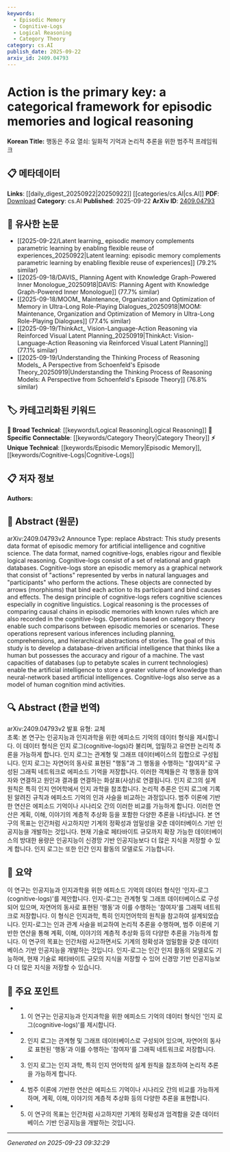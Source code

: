 ```yaml
---
keywords:
  - Episodic Memory
  - Cognitive-Logs
  - Logical Reasoning
  - Category Theory
category: cs.AI
publish_date: 2025-09-22
arxiv_id: 2409.04793
---
```


<!-- KEYWORD_LINKING_METADATA:
{
  "processed_timestamp": "2025-09-23T09:32:29.399662",
  "vocabulary_version": "1.0",
  "selected_keywords": [
    "Episodic Memory",
    "Cognitive-Logs",
    "Logical Reasoning",
    "Category Theory"
  ],
  "rejected_keywords": [],
  "similarity_scores": {
    "Episodic Memory": 0.78,
    "Cognitive-Logs": 0.82,
    "Logical Reasoning": 0.73,
    "Category Theory": 0.8
  },
  "extraction_method": "AI_prompt_based",
  "budget_applied": true,
  "candidates_json": {
    "candidates": [
      {
        "surface": "episodic memory",
        "canonical": "Episodic Memory",
        "aliases": [
          "episodic memories"
        ],
        "category": "unique_technical",
        "rationale": "Episodic Memory is central to the study's framework and links cognitive science with AI.",
        "novelty_score": 0.75,
        "connectivity_score": 0.68,
        "specificity_score": 0.82,
        "link_intent_score": 0.78
      },
      {
        "surface": "cognitive-logs",
        "canonical": "Cognitive-Logs",
        "aliases": [
          "cognitive logs"
        ],
        "category": "unique_technical",
        "rationale": "Cognitive-Logs is a novel data format introduced in the paper, crucial for linking episodic memory and logical reasoning.",
        "novelty_score": 0.85,
        "connectivity_score": 0.72,
        "specificity_score": 0.88,
        "link_intent_score": 0.82
      },
      {
        "surface": "logical reasoning",
        "canonical": "Logical Reasoning",
        "aliases": [
          "reasoning"
        ],
        "category": "broad_technical",
        "rationale": "Logical Reasoning is a key process in the framework, connecting AI with human-like thinking.",
        "novelty_score": 0.55,
        "connectivity_score": 0.79,
        "specificity_score": 0.65,
        "link_intent_score": 0.73
      },
      {
        "surface": "category theory",
        "canonical": "Category Theory",
        "aliases": [
          "categorical framework"
        ],
        "category": "specific_connectable",
        "rationale": "Category Theory underpins the operations for comparing episodic memories, linking mathematics with AI.",
        "novelty_score": 0.6,
        "connectivity_score": 0.85,
        "specificity_score": 0.78,
        "link_intent_score": 0.8
      }
    ],
    "ban_list_suggestions": [
      "data format",
      "artificial intelligence"
    ]
  },
  "decisions": [
    {
      "candidate_surface": "episodic memory",
      "resolved_canonical": "Episodic Memory",
      "decision": "linked",
      "scores": {
        "novelty": 0.75,
        "connectivity": 0.68,
        "specificity": 0.82,
        "link_intent": 0.78
      }
    },
    {
      "candidate_surface": "cognitive-logs",
      "resolved_canonical": "Cognitive-Logs",
      "decision": "linked",
      "scores": {
        "novelty": 0.85,
        "connectivity": 0.72,
        "specificity": 0.88,
        "link_intent": 0.82
      }
    },
    {
      "candidate_surface": "logical reasoning",
      "resolved_canonical": "Logical Reasoning",
      "decision": "linked",
      "scores": {
        "novelty": 0.55,
        "connectivity": 0.79,
        "specificity": 0.65,
        "link_intent": 0.73
      }
    },
    {
      "candidate_surface": "category theory",
      "resolved_canonical": "Category Theory",
      "decision": "linked",
      "scores": {
        "novelty": 0.6,
        "connectivity": 0.85,
        "specificity": 0.78,
        "link_intent": 0.8
      }
    }
  ]
}
-->

# Action is the primary key: a categorical framework for episodic memories and logical reasoning

**Korean Title:** 행동은 주요 열쇠: 일화적 기억과 논리적 추론을 위한 범주적 프레임워크

## 📋 메타데이터

**Links**: [[daily_digest_20250922|20250922]] [[categories/cs.AI|cs.AI]]
**PDF**: [Download](https://arxiv.org/pdf/2409.04793.pdf)
**Category**: cs.AI
**Published**: 2025-09-22
**ArXiv ID**: [2409.04793](https://arxiv.org/abs/2409.04793)

## 🔗 유사한 논문
- [[2025-09-22/Latent learning_ episodic memory complements parametric learning by enabling flexible reuse of experiences_20250922|Latent learning: episodic memory complements parametric learning by enabling flexible reuse of experiences]] (79.2% similar)
- [[2025-09-18/DAVIS_ Planning Agent with Knowledge Graph-Powered Inner Monologue_20250918|DAVIS: Planning Agent with Knowledge Graph-Powered Inner Monologue]] (77.7% similar)
- [[2025-09-18/MOOM_ Maintenance, Organization and Optimization of Memory in Ultra-Long Role-Playing Dialogues_20250918|MOOM: Maintenance, Organization and Optimization of Memory in Ultra-Long Role-Playing Dialogues]] (77.4% similar)
- [[2025-09-19/ThinkAct_ Vision-Language-Action Reasoning via Reinforced Visual Latent Planning_20250919|ThinkAct: Vision-Language-Action Reasoning via Reinforced Visual Latent Planning]] (77.1% similar)
- [[2025-09-19/Understanding the Thinking Process of Reasoning Models_ A Perspective from Schoenfeld's Episode Theory_20250919|Understanding the Thinking Process of Reasoning Models: A Perspective from Schoenfeld's Episode Theory]] (76.8% similar)

## 🏷️ 카테고리화된 키워드
**🧠 Broad Technical**: [[keywords/Logical Reasoning|Logical Reasoning]]
**🔗 Specific Connectable**: [[keywords/Category Theory|Category Theory]]
**⚡ Unique Technical**: [[keywords/Episodic Memory|Episodic Memory]], [[keywords/Cognitive-Logs|Cognitive-Logs]]

## 📋 저자 정보

**Authors:** 

## 📄 Abstract (원문)

arXiv:2409.04793v2 Announce Type: replace 
Abstract: This study presents data format of episodic memory for artificial intelligence and cognitive science. The data format, named cognitive-logs, enables rigour and flexible logical reasoning. Cognitive-logs consist of a set of relational and graph databases. Cognitive-logs store an episodic memory as a graphical network that consist of "actions" represented by verbs in natural languages and "participants" who perform the actions. These objects are connected by arrows (morphisms) that bind each action to its participant and bind causes and effects. The design principle of cognitive-logs refers cognitive sciences especially in cognitive linguistics. Logical reasoning is the processes of comparing causal chains in episodic memories with known rules which are also recorded in the cognitive-logs. Operations based on category theory enable such comparisons between episodic memories or scenarios. These operations represent various inferences including planning, comprehensions, and hierarchical abstractions of stories. The goal of this study is to develop a database-driven artificial intelligence that thinks like a human but possesses the accuracy and rigour of a machine. The vast capacities of databases (up to petabyte scales in current technologies) enable the artificial intelligence to store a greater volume of knowledge than neural-network based artificial intelligences. Cognitive-logs also serve as a model of human cognition mind activities.

## 🔍 Abstract (한글 번역)

arXiv:2409.04793v2 발표 유형: 교체  
초록: 본 연구는 인공지능과 인지과학을 위한 에피소드 기억의 데이터 형식을 제시합니다. 이 데이터 형식은 인지 로그(cognitive-logs)라 불리며, 엄밀하고 유연한 논리적 추론을 가능하게 합니다. 인지 로그는 관계형 및 그래프 데이터베이스의 집합으로 구성됩니다. 인지 로그는 자연어의 동사로 표현된 "행동"과 그 행동을 수행하는 "참여자"로 구성된 그래픽 네트워크로 에피소드 기억을 저장합니다. 이러한 객체들은 각 행동을 참여자와 연결하고 원인과 결과를 연결하는 화살표(사상)로 연결됩니다. 인지 로그의 설계 원칙은 특히 인지 언어학에서 인지 과학을 참조합니다. 논리적 추론은 인지 로그에 기록된 알려진 규칙과 에피소드 기억의 인과 사슬을 비교하는 과정입니다. 범주 이론에 기반한 연산은 에피소드 기억이나 시나리오 간의 이러한 비교를 가능하게 합니다. 이러한 연산은 계획, 이해, 이야기의 계층적 추상화 등을 포함한 다양한 추론을 나타냅니다. 본 연구의 목표는 인간처럼 사고하지만 기계의 정확성과 엄밀성을 갖춘 데이터베이스 기반 인공지능을 개발하는 것입니다. 현재 기술로 페타바이트 규모까지 확장 가능한 데이터베이스의 방대한 용량은 인공지능이 신경망 기반 인공지능보다 더 많은 지식을 저장할 수 있게 합니다. 인지 로그는 또한 인간 인지 활동의 모델로도 기능합니다.

## 📝 요약

이 연구는 인공지능과 인지과학을 위한 에피소드 기억의 데이터 형식인 '인지-로그(cognitive-logs)'를 제안합니다. 인지-로그는 관계형 및 그래프 데이터베이스로 구성되어 있으며, 자연어의 동사로 표현된 '행동'과 이를 수행하는 '참여자'를 그래픽 네트워크로 저장합니다. 이 형식은 인지과학, 특히 인지언어학의 원칙을 참고하여 설계되었습니다. 인지-로그는 인과 관계 사슬을 비교하여 논리적 추론을 수행하며, 범주 이론에 기반한 연산을 통해 계획, 이해, 이야기의 계층적 추상화 등의 다양한 추론을 가능하게 합니다. 이 연구의 목표는 인간처럼 사고하면서도 기계의 정확성과 엄밀함을 갖춘 데이터베이스 기반 인공지능을 개발하는 것입니다. 인지-로그는 인간 인지 활동의 모델로도 기능하며, 현재 기술로 페타바이트 규모의 지식을 저장할 수 있어 신경망 기반 인공지능보다 더 많은 지식을 저장할 수 있습니다.

## 🎯 주요 포인트

- 1. 이 연구는 인공지능과 인지과학을 위한 에피소드 기억의 데이터 형식인 '인지 로그(cognitive-logs)'를 제시합니다.
- 2. 인지 로그는 관계형 및 그래프 데이터베이스로 구성되어 있으며, 자연어의 동사로 표현된 '행동'과 이를 수행하는 '참여자'를 그래픽 네트워크로 저장합니다.
- 3. 인지 로그는 인지 과학, 특히 인지 언어학의 설계 원칙을 참조하여 논리적 추론을 가능하게 합니다.
- 4. 범주 이론에 기반한 연산은 에피소드 기억이나 시나리오 간의 비교를 가능하게 하며, 계획, 이해, 이야기의 계층적 추상화 등의 다양한 추론을 표현합니다.
- 5. 이 연구의 목표는 인간처럼 사고하지만 기계의 정확성과 엄격함을 갖춘 데이터베이스 기반 인공지능을 개발하는 것입니다.


---

*Generated on 2025-09-23 09:32:29*